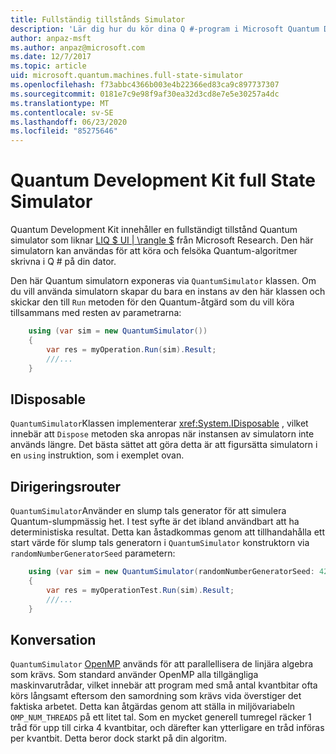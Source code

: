 ```yaml
---
title: Fullständig tillstånds Simulator
description: 'Lär dig hur du kör dina Q #-program i Microsoft Quantum Development Kit fullständig tillstånds Simulator.'
author: anpaz-msft
ms.author: anpaz@microsoft.com
ms.date: 12/7/2017
ms.topic: article
uid: microsoft.quantum.machines.full-state-simulator
ms.openlocfilehash: f73abbc4366b003e4b22366ed83ca9c897737307
ms.sourcegitcommit: 0181e7c9e98f9af30ea32d3cd8e7e5e30257a4dc
ms.translationtype: MT
ms.contentlocale: sv-SE
ms.lasthandoff: 06/23/2020
ms.locfileid: "85275646"
---
```

# <a name="quantum-development-kit-full-state-simulator"></a>Quantum Development Kit full State Simulator

Quantum Development Kit innehåller en fullständigt tillstånd Quantum simulator som liknar [LIQ $ UI | \rangle $](http://stationq.github.io/Liquid/) från Microsoft Research.
Den här simulatorn kan användas för att köra och felsöka Quantum-algoritmer skrivna i Q # på din dator.

Den här Quantum simulatorn exponeras via `QuantumSimulator` klassen. Om du vill använda simulatorn skapar du bara en instans av den här klassen och skickar den till `Run` metoden för den Quantum-åtgärd som du vill köra tillsammans med resten av parametrarna:

```csharp
    using (var sim = new QuantumSimulator())
    {
        var res = myOperation.Run(sim).Result;
        ///...
    }
```

## <a name="idisposable"></a>IDisposable

`QuantumSimulator`Klassen implementerar <xref:System.IDisposable> , vilket innebär att `Dispose` metoden ska anropas när instansen av simulatorn inte används längre. Det bästa sättet att göra detta är att figursätta simulatorn i en `using` instruktion, som i exemplet ovan.

## <a name="seed"></a>Dirigeringsrouter

`QuantumSimulator`Använder en slump tals generator för att simulera Quantum-slumpmässig het. I test syfte är det ibland användbart att ha deterministiska resultat. Detta kan åstadkommas genom att tillhandahålla ett start värde för slump tals generatorn i `QuantumSimulator` konstruktorn via `randomNumberGeneratorSeed` parametern:

```csharp
    using (var sim = new QuantumSimulator(randomNumberGeneratorSeed: 42))
    {
        var res = myOperationTest.Run(sim).Result;
        ///...
    }
```

## <a name="threads"></a>Konversation

`QuantumSimulator` [OpenMP](http://www.openmp.org/) används för att parallellisera de linjära algebra som krävs. Som standard använder OpenMP alla tillgängliga maskinvarutrådar, vilket innebär att program med små antal kvantbitar ofta körs långsamt eftersom den samordning som krävs vida överstiger det faktiska arbetet. Detta kan åtgärdas genom att ställa in miljövariabeln `OMP_NUM_THREADS` på ett litet tal. Som en mycket generell tumregel räcker 1 tråd för upp till cirka 4 kvantbitar, och därefter kan ytterligare en tråd införas per kvantbit. Detta beror dock starkt på din algoritm.

